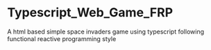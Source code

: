 # Typescript_Web_Game_FRP
 A html based simple space invaders game using typescript following functional reactive programming style
